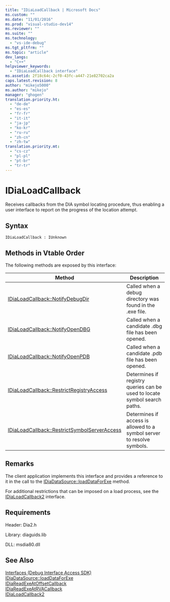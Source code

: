 ```yaml
---
title: "IDiaLoadCallback | Microsoft Docs"
ms.custom: ""
ms.date: "11/01/2016"
ms.prod: "visual-studio-dev14"
ms.reviewer: ""
ms.suite: ""
ms.technology: 
  - "vs-ide-debug"
ms.tgt_pltfrm: ""
ms.topic: "article"
dev_langs: 
  - "C++"
helpviewer_keywords: 
  - "IDiaLoadCallback interface"
ms.assetid: 2f18c64c-2cf0-43fc-a447-21e82702ca2a
caps.latest.revision: 8
author: "mikejo5000"
ms.author: "mikejo"
manager: "ghogen"
translation.priority.ht: 
  - "de-de"
  - "es-es"
  - "fr-fr"
  - "it-it"
  - "ja-jp"
  - "ko-kr"
  - "ru-ru"
  - "zh-cn"
  - "zh-tw"
translation.priority.mt: 
  - "cs-cz"
  - "pl-pl"
  - "pt-br"
  - "tr-tr"
---
```

# IDiaLoadCallback
Receives callbacks from the DIA symbol locating procedure, thus enabling a user interface to report on the progress of the location attempt.  
  
## Syntax  
  
```  
IDiaLoadCallback : IUnknown  
```  
  
## Methods in Vtable Order  
 The following methods are exposed by this interface:  
  
|Method|Description|  
|------------|-----------------|  
|[IDiaLoadCallback::NotifyDebugDir](../../debugger/debug-interface-access/idialoadcallback-notifydebugdir.md)|Called when a debug directory was found in the .exe file.|  
|[IDiaLoadCallback::NotifyOpenDBG](../../debugger/debug-interface-access/idialoadcallback-notifyopendbg.md)|Called when a candidate .dbg file has been opened.|  
|[IDiaLoadCallback::NotifyOpenPDB](../../debugger/debug-interface-access/idialoadcallback-notifyopenpdb.md)|Called when a candidate .pdb file has been opened.|  
|[IDiaLoadCallback::RestrictRegistryAccess](../../debugger/debug-interface-access/idialoadcallback-restrictregistryaccess.md)|Determines if registry queries can be used to locate symbol search paths.|  
|[IDiaLoadCallback::RestrictSymbolServerAccess](../../debugger/debug-interface-access/idialoadcallback-restrictsymbolserveraccess.md)|Determines if access is allowed to a symbol server to resolve symbols.|  
  
## Remarks  
 The client application implements this interface and provides a reference to it in the call to the [IDiaDataSource::loadDataForExe](../../debugger/debug-interface-access/idiadatasource-loaddataforexe.md) method.  
  
 For additional restrictions that can be imposed on a load process, see the [IDiaLoadCallback2](../../debugger/debug-interface-access/idialoadcallback2.md) interface.  
  
## Requirements  
 Header: Dia2.h  
  
 Library: diaguids.lib  
  
 DLL: msdia80.dll  
  
## See Also  
 [Interfaces (Debug Interface Access SDK)](../../debugger/debug-interface-access/interfaces-debug-interface-access-sdk.md)   
 [IDiaDataSource::loadDataForExe](../../debugger/debug-interface-access/idiadatasource-loaddataforexe.md)   
 [IDiaReadExeAtOffsetCallback](../../debugger/debug-interface-access/idiareadexeatoffsetcallback.md)   
 [IDiaReadExeAtRVACallback](../../debugger/debug-interface-access/idiareadexeatrvacallback.md)   
 [IDiaLoadCallback2](../../debugger/debug-interface-access/idialoadcallback2.md)